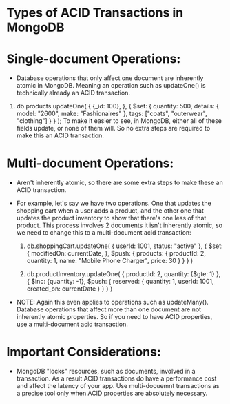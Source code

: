 # Types of ACID Transactions in MongoDB

# Single-document Operations:
- Database operations that only affect one document
  are inherently atomic in MongoDB. Meaning an 
  operation such as updateOne() is technically already 
  an ACID transaction. 

1. db.products.updateOne(
  {
    {_id: 100},
  },
  {
    $set: {
      quantity: 500,
      details: {
        model: "2600",
        make: "Fashionaires"
      },
      tags: ["coats", "outerwear", "clothing"]
    }
  }
); To make it easier to see, in MongoDB, either all of these fields update, or none of them will.
  So no extra steps are required to make this an ACID transaction.


# Multi-document Operations:
- Aren't inherently atomic, so there are some extra steps
  to make these an ACID transaction. 

- For example, let's say we have two operations. One that
  updates the shopping cart when a user adds a product, and the 
  other one that updates the product inventory to show that
  there's one less of that product. This process involves 2 documents
  it isn't inherently atomic, so we need to change this to 
  a multi-document acid transaction:

  1. db.shoppingCart.updateOne(
    {
      userId: 1001,
      status: "active"
    },
    {
      $set: {
        modifiedOn: currentDate,
      },
      $push: {
        products: {
          productId: 2,
          quantity: 1,
          name: "Mobile Phone Charger",
          price: 30
        }
      }
    }
  )

  2. db.productInventory.updateOne(
    {
      productId: 2,
      quantity: {$gte: 1}
    },
    {
      $inc: {quantity: -1},
      $push: {
        reserved: {
          quantity: 1,
          userId: 1001,
          created_on: currentDate
        }
      }
    }
  )
- NOTE: Again this even applies to operations such as updateMany().
  Database operations that affect more than one document are not inherently atomic
  properties. So if you need to have ACID properties, use a multi-document
  acid transaction.

# Important Considerations:
- MongoDB "locks" resources, such as documents,
  involved in a transaction. As a result ACID transactions
  do have a performance cost and affect the latency of your app.
  Use multi-docuemnt transactions as a precise tool only 
  when ACID properties are absolutely necessary.

